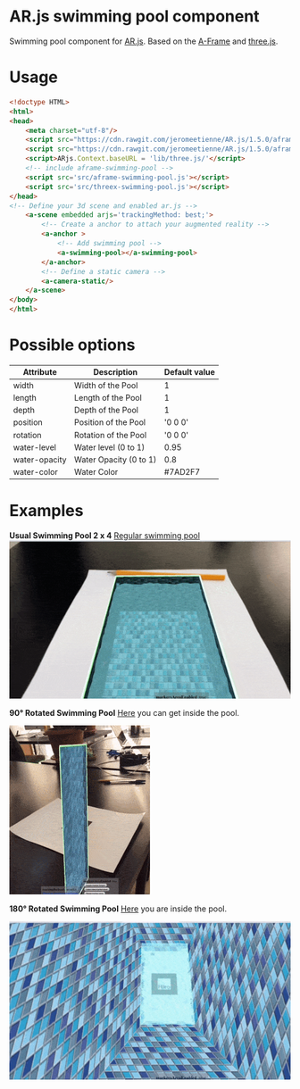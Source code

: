 # AR.js swimming pool component

Swimming pool component for [AR.js](https://github.com/jeromeetienne/AR.js).
Based on the [A-Frame](https://aframe.io/) and [three.js](https://threejs.org/).

# Usage

```html
<!doctype HTML>
<html>
<head>
    <meta charset="utf-8"/>
    <script src="https://cdn.rawgit.com/jeromeetienne/AR.js/1.5.0/aframe/examples/vendor/aframe/build/aframe.min.js"></script>
    <script src="https://cdn.rawgit.com/jeromeetienne/AR.js/1.5.0/aframe/build/aframe-ar.js"></script>
    <script>ARjs.Context.baseURL = 'lib/three.js/'</script>
    <!-- include aframe-swimming-pool -->
    <script src='src/aframe-swimming-pool.js'></script>
    <script src='src/threex-swimming-pool.js'></script>
</head>
<!-- Define your 3d scene and enabled ar.js -->
	<a-scene embedded arjs='trackingMethod: best;'>
		<!-- Create a anchor to attach your augmented reality -->
		<a-anchor >
            <!-- Add swimming pool -->
			<a-swimming-pool></a-swimming-pool>
		</a-anchor>
		<!-- Define a static camera -->
        <a-camera-static/>
	</a-scene>
</body>
</html>
```

# Possible options

|         Attribute         |       Description        |       Default value        |
|---------------------------|--------------------------|----------------------------|
| width                     | Width of the Pool        | 1                          |
| length                    | Length of the Pool       | 1                          |
| depth                     | Depth of the Pool        | 1                          |
| position                  | Position of the Pool     | '0 0 0'                    |
| rotation                  | Rotation of the Pool     | '0 0 0'                    |
| water-level               | Water level (0 to 1)     | 0.95                       |
| water-opacity             | Water Opacity (0 to 1)   | 0.8                        |
| water-color               | Water Color              | #7AD2F7                    |

# Examples

**Usual Swimming Pool 2 x 4**
[Regular swimming pool](https://mverzakov.github.io/aframe-swimming-pool/basic.html)
![Swimming Pool Outside](/examples/swimming-pool-outside.gif)

**90° Rotated Swimming Pool**
[Here](https://mverzakov.github.io/aframe-swimming-pool/basic.90.html) you can get inside the pool.

![Swimming Pool Going Inside](/examples/swimming-pool-going-inside.gif)

**180° Rotated Swimming Pool**
[Here](https://mverzakov.github.io/aframe-swimming-pool/basic.180.html) you are inside the pool.

![Swimming Pool Going Inside](/examples/swimming-pool-inside.gif)
